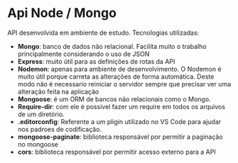 # Api Node / Mongo

API desenvolvida em ambiente de estudo. Tecnologias utilizadas:

* **Mongo**: banco de dados não relacional. Facilita muito o trabalho principalmente considerando o uso de JSON
* **Express**: muito útil para as definições de rotas da API
* **Nodemon**: apenas para ambiente de desenvolvimento. O Nodemon é muito útil porque carreta as alterações de forma automática. Deste modo não é necessario reiniciar o servidor sempre que precisar ver uma alteração feita na aplicação
* **Mongoose**: é um ORM de bancos não relacionais como o Mongo.
* **Require-dir**: com ele é possivel fazer um require em todos os arquivos de um diretório.
* **.editorconfig**: Referente a um pligin utilizado no VS Code para ajudar nos padroes de codificação.
* **mongoose-paginate**: biblioteca responsável por permitir a paginação no mongoose
* **cors**: biblioteca responsável por permitir acesso externo para a API